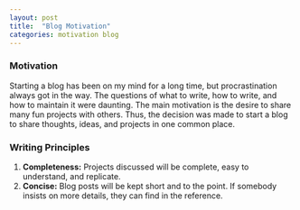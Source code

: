 ```yaml
---
layout: post
title:  "Blog Motivation"
categories: motivation blog 
---
```


### Motivation

Starting a blog has been on my mind for a long time, but procrastination always got in the way. The questions of what to write, how to write, and how to maintain it were daunting. The main motivation is the desire to share many fun projects with others. Thus, the decision was made to start a blog to share thoughts, ideas, and projects in one common place.

### Writing Principles

1. **Completeness:** Projects discussed will be complete, easy to understand, and replicate.
2. **Concise:** Blog posts will be kept short and to the point. If somebody insists on more details, they can find in the reference.
